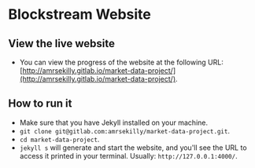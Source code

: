 # Blockstream Website

## View the live website
- You can view the progress of the website at the following URL: [http://amrsekilly.gitlab.io/market-data-project/](http://amrsekilly.gitlab.io/market-data-project/).

## How to run it

- Make sure that you have Jekyll installed on your machine.
- `git clone git@gitlab.com:amrsekilly/market-data-project.git`.
- `cd market-data-project`.
- `jekyll s` will generate and start the website, and you'll see the URL to access it printed in your terminal. Usually: `http://127.0.0.1:4000/`.
